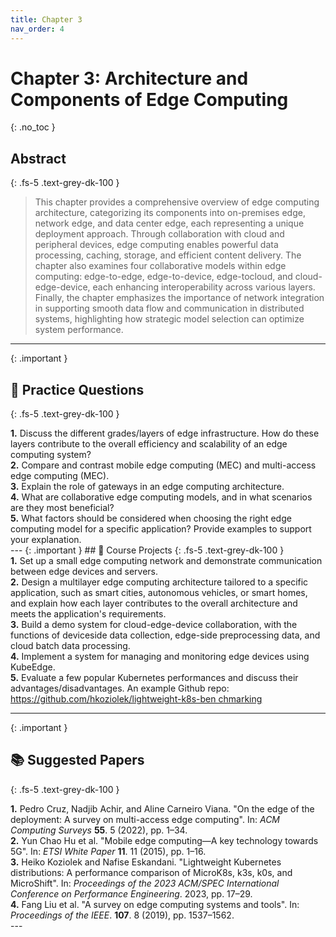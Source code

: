 ```yaml
---
title: Chapter 3
nav_order: 4
---
```

<!-- 🗒️ -->
# Chapter 3: Architecture and Components of Edge Computing
{: .no_toc }

## Abstract
{: .fs-5 .text-grey-dk-100 }

> This chapter provides a comprehensive overview of edge computing architecture, categorizing its components into on-premises edge, network edge, and data center edge, each representing a unique deployment approach. Through collaboration with cloud and peripheral devices, edge computing enables powerful data processing, caching, storage, and efficient content delivery. The chapter also examines four collaborative models within edge computing: edge-to-edge, edge-to-device, edge-tocloud, and cloud-edge-device, each enhancing interoperability across various layers. Finally, the chapter emphasizes the importance of network integration in supporting smooth data flow and communication in distributed systems, highlighting how strategic model selection can optimize system performance.

---
{: .important }
## 📝 Practice Questions
{: .fs-5 .text-grey-dk-100 }

<div class="practice-question">

<div class="question">
<b>1.</b> Discuss the different grades/layers of edge infrastructure. How do these layers contribute to the overall efficiency and scalability of an edge computing system?
</div>

<div class="question">
<b>2.</b> Compare and contrast mobile edge computing (MEC) and multi-access edge computing (MEC).
</div>

<div class="question">
<b>3.</b> Explain the role of gateways in an edge computing architecture.
</div>

<div class="question">
<b>4.</b> What are collaborative edge computing models, and in what scenarios are they most
beneficial?
</div>

<div class="question">
<b>5.</b> What factors should be considered when choosing the right edge computing model for a specific application? Provide examples to support your explanation.
</div>

</div>
---
{: .important }
## 📘 Course Projects
{: .fs-5 .text-grey-dk-100 }

<div class="course-project">

<div class="project">
<b>1.</b> Set up a small edge computing network and demonstrate communication between edge devices and servers.
</div>

<div class="project">
<b>2.</b> Design a multilayer edge computing architecture tailored to a specific application, such as smart cities, autonomous vehicles, or smart homes, and explain how each layer
contributes to the overall architecture and meets the application's requirements.
</div>

<div class="project">
<b>3.</b> Build a demo system for cloud-edge-device collaboration, with the functions of deviceside data collection, edge-side preprocessing data, and cloud batch data processing.
</div>

<div class="project">
<b>4.</b> Implement a system for managing and monitoring edge devices using KubeEdge.
</div>

<div class="project">
<b>5.</b> Evaluate a few popular Kubernetes performances and discuss their advantages/disadvantages. An example Github repo: <a href="https://github.com/hkoziolek/lightweight-k8s-ben
chmarking" target="_blank">https://github.com/hkoziolek/lightweight-k8s-ben
chmarking</a>
</div>
</div>

---
{: .important }
## 📚 Suggested Papers
{: .fs-5 .text-grey-dk-100 }

<div class="practice-question">

<div class="question">
<b>1.</b> Pedro Cruz, Nadjib Achir, and Aline Carneiro Viana. "On the edge of the deployment: A survey
on multi-access edge computing". In: <i>ACM Computing Surveys </i> <b>55</b>. 5 (2022), pp. 1–34.
</div>

<div class="question">
<b>2.</b> Yun Chao Hu et al. "Mobile edge computing—A key technology towards 5G". In: <i>ETSI White
Paper </i><b>11</b>. 11 (2015), pp. 1–16.
</div>

<div class="question">
<b>3.</b> Heiko Koziolek and Nafise Eskandani. "Lightweight Kubernetes distributions: A performance comparison of MicroK8s, k3s, k0s, and MicroShift". In: <i>Proceedings of the 2023 ACM/SPEC
International Conference on Performance Engineering</i>. 2023, pp. 17–29.
</div>

<div class="question">
<b>4.</b> Fang Liu et al. "A survey on edge computing systems and tools". In: <i>Proceedings of the IEEE</i>. <b>107</b>. 8 (2019), pp. 1537–1562.
</div>

</div>
---